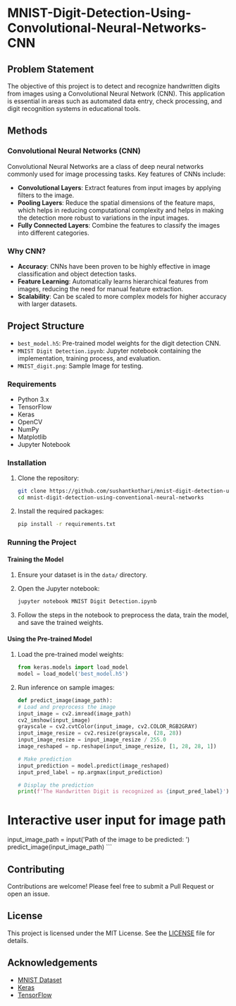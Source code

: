 # MNIST-Digit-Detection-Using-Convolutional-Neural-Networks-CNN

## Problem Statement

The objective of this project is to detect and recognize handwritten digits from images using a Convolutional Neural Network (CNN). This application is essential in areas such as automated data entry, check processing, and digit recognition systems in educational tools.

## Methods

### Convolutional Neural Networks (CNN)

Convolutional Neural Networks are a class of deep neural networks commonly used for image processing tasks. Key features of CNNs include:

- **Convolutional Layers**: Extract features from input images by applying filters to the image.
- **Pooling Layers**: Reduce the spatial dimensions of the feature maps, which helps in reducing computational complexity and helps in making the detection more robust to variations in the input images.
- **Fully Connected Layers**: Combine the features to classify the images into different categories.

### Why CNN?

- **Accuracy**: CNNs have been proven to be highly effective in image classification and object detection tasks.
- **Feature Learning**: Automatically learns hierarchical features from images, reducing the need for manual feature extraction.
- **Scalability**: Can be scaled to more complex models for higher accuracy with larger datasets.

## Project Structure

- `best_model.h5`: Pre-trained model weights for the digit detection CNN.
- `MNIST Digit Detection.ipynb`: Jupyter notebook containing the implementation, training process, and evaluation.
- `MNIST_digit.png`: Sample Image for testing.

### Requirements

- Python 3.x
- TensorFlow
- Keras
- OpenCV
- NumPy
- Matplotlib
- Jupyter Notebook

### Installation

1. Clone the repository:

    ```bash
    git clone https://github.com/sushantkothari/mnist-digit-detection-using-conventional-neural-networks.git
    cd mnist-digit-detection-using-conventional-neural-networks
    ```

2. Install the required packages:

    ```bash
    pip install -r requirements.txt
    ```

### Running the Project

#### Training the Model

1. Ensure your dataset is in the `data/` directory.
2. Open the Jupyter notebook:

    ```bash
    jupyter notebook MNIST Digit Detection.ipynb
    ```

3. Follow the steps in the notebook to preprocess the data, train the model, and save the trained weights.

#### Using the Pre-trained Model

1. Load the pre-trained model weights:

    ```python
    from keras.models import load_model
    model = load_model('best_model.h5')
    ```

2. Run inference on sample images:

    ```python
    def predict_image(image_path):
    # Load and preprocess the image
    input_image = cv2.imread(image_path)
    cv2_imshow(input_image)
    grayscale = cv2.cvtColor(input_image, cv2.COLOR_RGB2GRAY)
    input_image_resize = cv2.resize(grayscale, (28, 28))
    input_image_resize = input_image_resize / 255.0
    image_reshaped = np.reshape(input_image_resize, [1, 28, 28, 1])

    # Make prediction
    input_prediction = model.predict(image_reshaped)
    input_pred_label = np.argmax(input_prediction)

    # Display the prediction
    print(f'The Handwritten Digit is recognized as {input_pred_label}')

# Interactive user input for image path
input_image_path = input('Path of the image to be predicted: ')
predict_image(input_image_path)
    ```

## Contributing

Contributions are welcome! Please feel free to submit a Pull Request or open an issue.

## License

This project is licensed under the MIT License. See the [LICENSE](LICENSE) file for details.

## Acknowledgements

- [MNIST Dataset](http://yann.lecun.com/exdb/mnist/)
- [Keras](https://keras.io/)
- [TensorFlow](https://www.tensorflow.org/)
